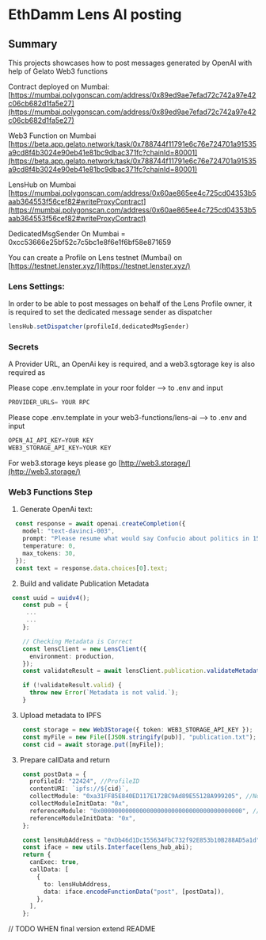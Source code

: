 # EthDamm Lens AI posting

## Summary
This projects showcases how to post messages generated by OpenAI with help of Gelato Web3 functions

Contract deployed on Mumbai: [https://mumbai.polygonscan.com/address/0x89ed9ae7efad72c742a97e42c06cb682d1fa5e27](https://mumbai.polygonscan.com/address/0x89ed9ae7efad72c742a97e42c06cb682d1fa5e27)

Web3 Function on Mumbai [https://beta.app.gelato.network/task/0x788744f11791e6c76e724701a91535a9cd8f4b3024e90eb41e81bc9dbac371fc?chainId=80001](https://beta.app.gelato.network/task/0x788744f11791e6c76e724701a91535a9cd8f4b3024e90eb41e81bc9dbac371fc?chainId=80001)

LensHub on Mumbai [https://mumbai.polygonscan.com/address/0x60ae865ee4c725cd04353b5aab364553f56cef82#writeProxyContract](https://mumbai.polygonscan.com/address/0x60ae865ee4c725cd04353b5aab364553f56cef82#writeProxyContract)


DedicatedMsgSender On Mumbai = 0xcc53666e25bf52c7c5bc1e8f6e1f6bf58e871659

You can create a Profile on Lens testnet (Mumbai) on [https://testnet.lenster.xyz/](https://testnet.lenster.xyz/)


### Lens Settings:
In order to be able to post messages on behalf of the Lens Profile owner, it is required to set the dedicated message sender as dispatcher

```ts
lensHub.setDispatcher(profileId,dedicatedMsgSender)
```

### Secrets
A Provider URL, an OpenAi key is required, and a web3.sgtorage key is also required as

Please cope .env.template in your roor folder --> to .env and input 
```ts
PROVIDER_URLS= YOUR RPC
```

Please cope .env.template in your web3-functions/lens-ai  --> to .env and input 
```ts
OPEN_AI_API_KEY=YOUR KEY
WEB3_STORAGE_API_KEY=YOUR KEY
```


For web3.storage keys please go [http://web3.storage/](http://web3.storage/)


### Web3 Functions Step

1) Generate OpenAi text:
```ts
  const response = await openai.createCompletion({
    model: "text-davinci-003",
    prompt: "Please resume what would say Confucio about politics in 15 words",
    temperature: 0,
    max_tokens: 30,
  });
  const text = response.data.choices[0].text;
```

2)  Build and validate Publication Metadata
```ts
 const uuid = uuidv4();
    const pub = {
     ...
     ...
    };

    // Checking Metadata is Correct
    const lensClient = new LensClient({
      environment: production,
    });
    const validateResult = await lensClient.publication.validateMetadata(pub);

    if (!validateResult.valid) {
      throw new Error(`Metadata is not valid.`);
    }
```

3) Upload metadata to IPFS

```ts
    const storage = new Web3Storage({ token: WEB3_STORAGE_API_KEY });
    const myFile = new File([JSON.stringify(pub)], "publication.txt");
    const cid = await storage.put([myFile]);
```


3)  Prepare callData and return
```ts
    const postData = {
      profileId: "22424", //ProfileID
      contentURI: `ipfs://${cid}`,
      collectModule: "0xa31FF85E840ED117E172BC9Ad89E55128A999205", //No collect Module
      collectModuleInitData: "0x",
      referenceModule: "0x0000000000000000000000000000000000000000", // reference Module
      referenceModuleInitData: "0x",
    };

    const lensHubAddress = "0xDb46d1Dc155634FbC732f92E853b10B288AD5a1d";
    const iface = new utils.Interface(lens_hub_abi);
    return {
      canExec: true,
      callData: [
        {
          to: lensHubAddress,
          data: iface.encodeFunctionData("post", [postData]),
        },
      ],
    };
```

// TODO WHEN final version extend README
